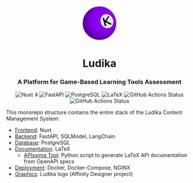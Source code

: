 <p align="center">
    <img src="./ludika-frontend/ludika-frontend/public/favicon.svg" alt="Ludika Logo" width="100"/>
</p>

<h1 align="center">Ludika</h1>
<h3 align="center">A Platform for Game-Based Learning Tools Assessment</h3>

<p align="center">
    <img src="https://img.shields.io/badge/frontend-Nuxt%204-green?logo=nuxtdotjs" alt="Nuxt 4"/>
    <img src="https://img.shields.io/badge/backend-FastAPI-blue?logo=fastapi" alt="FastAPI"/>
    <img src="https://img.shields.io/badge/database-PostgreSQL-blue?logo=postgresql" alt="PostgreSQL"/>
    <img src="https://img.shields.io/badge/docs-LaTeX-orange?logo=latex" alt="LaTeX"/>
    <img src="https://github.com/TheManchineel/Ludika/actions/workflows/build-backend-docker.yml/badge.svg" alt="GitHub Actions Status"/>
    <img src="https://github.com/TheManchineel/Ludika/actions/workflows/build-frontend-docker.yml/badge.svg" alt="GitHub Actions Status"/>
</p>



This monorepo structure contains the entire stack of the Ludika Content Management System:

- [Frontend](./ludika-frontend): Nuxt
- [Backend](./ludika-backend): FastAPI, SQLModel, LangChain
- [Database](./ludika-db): PostgreSQL
- [Documentation](./ludika-docs): LaTeX
  - [APIssima Tool](./ludika-docs/tools/apissima.py): Python script to generate LaTeX API documentation from OpenAPI specs
- [Deployment](./ludika-deployment): Docker, Docker-Compose, NGINX
- [Graphics](./ludika-graphics/Ludika.afdesign): Ludika logo (Affinity Designer project)